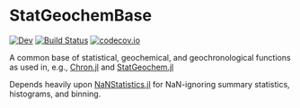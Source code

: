 # StatGeochemBase
[![Dev][docs-dev-img]][docs-dev-url]
[![Build Status][ci-img]][ci-url]
[![codecov.io][codecov-img]][codecov-url]

A common base of statistical, geochemical, and geochronological functions as used in, e.g., [Chron.jl](https://github.com/brenhinkeller/Chron.jl) and [StatGeochem.jl](https://github.com/brenhinkeller/StatGeochem.jl)

Depends heavily upon [NaNStatistics.jl](https://github.com/brenhinkeller/NaNStatistics.jl) for NaN-ignoring summary statistics, histograms, and binning.

[docs-stable-img]: https://img.shields.io/badge/docs-stable-blue.svg
[docs-stable-url]: https://brenhinkeller.github.io/StatGeochemBase.jl/stable/
[docs-dev-img]: https://img.shields.io/badge/docs-dev-blue.svg
[docs-dev-url]: https://brenhinkeller.github.io/StatGeochemBase.jl/dev/
[ci-img]: https://github.com/brenhinkeller/StatGeochemBase.jl/workflows/CI/badge.svg
[ci-url]: https://github.com/brenhinkeller/StatGeochemBase.jl/actions?query=workflow%3ACI
[codecov-img]: http://codecov.io/github/brenhinkeller/StatGeochemBase.jl/coverage.svg?branch=main
[codecov-url]: http://codecov.io/github/brenhinkeller/StatGeochemBase.jl?branch=main
